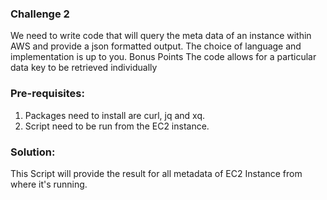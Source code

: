 ### Challenge 2

We need to write code that will query the meta data of an instance within AWS and provide a json formatted output. The choice of language and implementation is up to you.
Bonus Points
The code allows for a particular data key to be retrieved individually

### Pre-requisites: 
1. Packages need to install are curl, jq and xq.
2. Script need to be run from the EC2 instance.

### Solution: 
This Script will provide the result for all metadata of EC2 Instance from where it's running.
